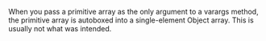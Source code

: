 When you pass a primitive array as the only argument to a varargs method, the
primitive array is autoboxed into a single-element Object array. This is usually
not what was intended.
